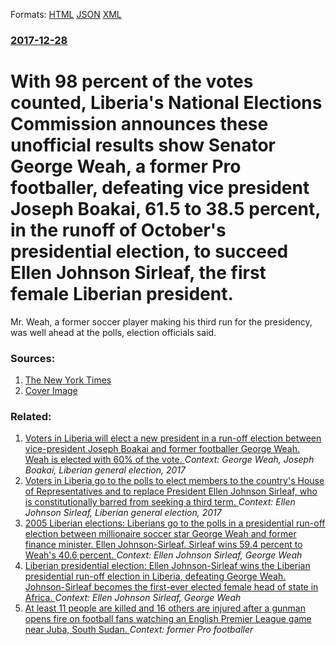 
Formats: [HTML](/news/2017/12/28/with-98-percent-of-the-votes-counted-liberiaas-national-elections-commission-announces-these-unofficial-results-show-senator-george-weah.html)  [JSON](/news/2017/12/28/with-98-percent-of-the-votes-counted-liberiaas-national-elections-commission-announces-these-unofficial-results-show-senator-george-weah.json)  [XML](/news/2017/12/28/with-98-percent-of-the-votes-counted-liberiaas-national-elections-commission-announces-these-unofficial-results-show-senator-george-weah.xml)  

### [2017-12-28](/news/2017/12/28/index.md)

# With 98 percent of the votes counted, Liberia's National Elections Commission announces these unofficial results show Senator George Weah, a former Pro footballer, defeating vice president Joseph Boakai, 61.5 to 38.5 percent, in the runoff of October's presidential election, to succeed Ellen Johnson Sirleaf, the first female Liberian president. 

Mr. Weah, a former soccer player making his third run for the presidency, was well ahead at the polls, election officials said.


### Sources:

1. [The New York Times](https://www.nytimes.com/2017/12/28/world/africa/george-weah-liberia-election.html)
1. [Cover Image](https://static01.nyt.com/images/2017/12/29/world/29LIBERIA-01w/29LIBERIA-01w-facebookJumbo.jpg)

### Related:

1. [Voters in Liberia will elect a new president in a run-off election between vice-president Joseph Boakai and former footballer George Weah. Weah is elected with 60% of the vote. ](/news/2017/12/26/voters-in-liberia-will-elect-a-new-president-in-a-run-off-election-between-vice-president-joseph-boakai-and-former-footballer-george-weah-w.md) _Context: George Weah, Joseph Boakai, Liberian general election, 2017_
2. [Voters in Liberia go to the polls to elect members to the country's House of Representatives and to replace President Ellen Johnson Sirleaf, who is constitutionally barred from seeking a third term. ](/news/2017/10/10/voters-in-liberia-go-to-the-polls-to-elect-members-to-the-country-s-house-of-representatives-and-to-replace-president-ellen-johnson-sirleaf.md) _Context: Ellen Johnson Sirleaf, Liberian general election, 2017_
3. [ 2005 Liberian elections: Liberians go to the polls in a presidential run-off election between millionaire soccer star George Weah and former finance minister. Ellen Johnson-Sirleaf. Sirleaf wins 	59.4 percent to Weah's 40.6 percent. ](/news/2005/11/8/2005-liberian-elections-liberians-go-to-the-polls-in-a-presidential-run-off-election-between-millionaire-soccer-star-george-weah-and-forme.md) _Context: Ellen Johnson Sirleaf, George Weah_
4. [ Liberian presidential election: Ellen Johnson-Sirleaf wins the Liberian presidential run-off election in Liberia, defeating George Weah. Johnson-Sirleaf becomes the first-ever elected female head of state in Africa. ](/news/2005/11/10/liberian-presidential-election-ellen-johnson-sirleaf-wins-the-liberian-presidential-run-off-election-in-liberia-defeating-george-weah-jo.md) _Context: Ellen Johnson Sirleaf, George Weah_
5. [At least 11 people are killed and 16 others are injured after a gunman opens fire on football fans watching an English Premier League game near Juba, South Sudan. ](/news/2016/11/6/at-least-11-people-are-killed-and-16-others-are-injured-after-a-gunman-opens-fire-on-football-fans-watching-an-english-premier-league-game-n.md) _Context: former Pro footballer_
